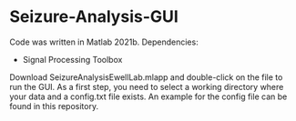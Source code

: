 # Seizure-Analysis-GUI

Code was written in Matlab 2021b. Dependencies:
* Signal Processing Toolbox

Download SeizureAnalysisEwellLab.mlapp and double-click on the file to run the GUI. 
As a first step, you need to select a working directory where your data and a config.txt file exists. An example for the config file can be found in this repository.
